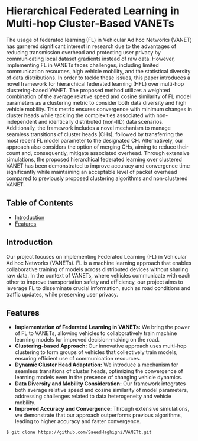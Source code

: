 # Hierarchical Federated Learning in Multi-hop Cluster-Based VANETs

The usage of federated learning (FL) in Vehicular Ad hoc Networks (VANET) has garnered significant interest in research due to the advantages of reducing transmission overhead and protecting user privacy by communicating local dataset gradients instead of raw data. However, implementing FL in VANETs faces challenges, including limited communication resources, high vehicle mobility, and the statistical diversity of data distributions. In order to tackle these issues, this paper introduces a novel framework for hierarchical federated learning (HFL) over multi-hop clustering-based VANET. The proposed method utilizes a weighted combination of the average relative speed and cosine similarity of FL model parameters as a clustering metric to consider both data diversity and high vehicle mobility. This metric ensures convergence with minimum changes in cluster heads while tackling the complexities associated with non-independent and identically distributed (non-IID) data scenarios. Additionally, the framework includes a novel mechanism to manage seamless transitions of cluster heads (CHs), followed by transferring the most recent FL model parameter to the designated CH. Alternatively, our approach also considers the option of merging CHs, aiming to reduce their count and, consequently, mitigate associated overhead. Through extensive simulations, the proposed hierarchical federated learning over clustered VANET has been demonstrated to improve accuracy and convergence time significantly while maintaining an acceptable level of packet overhead compared to previously proposed clustering algorithms and non-clustered VANET.

## Table of Contents
- [Introduction](#introduction)
- [Features](#features)


## Introduction

Our project focuses on implementing Federated Learning (FL) in Vehicular Ad hoc Networks (VANETs). FL is a machine learning approach that enables collaborative training of models across distributed devices without sharing raw data. In the context of VANETs, where vehicles communicate with each other to improve transportation safety and efficiency, our project aims to leverage FL to disseminate crucial information, such as road conditions and traffic updates, while preserving user privacy.

## Features

- **Implementation of Federated Learning in VANETs:** We bring the power of FL to VANETs, allowing vehicles to collaboratively train machine learning models for improved decision-making on the road.
- **Clustering-based Approach:** Our innovative approach uses multi-hop clustering to form groups of vehicles that collectively train models, ensuring efficient use of communication resources.
- **Dynamic Cluster Head Adaptation:** We introduce a mechanism for seamless transitions of cluster heads, optimizing the convergence of learning models even in the presence of changing vehicle dynamics.
- **Data Diversity and Mobility Consideration:** Our framework integrates both average relative speed and cosine similarity of model parameters, addressing challenges related to data heterogeneity and vehicle mobility.
- **Improved Accuracy and Convergence:** Through extensive simulations, we demonstrate that our approach outperforms previous algorithms, leading to higher accuracy and faster convergence.


```bash
$ git clone https://github.com/SaeedHaghighi/VANETt.git

